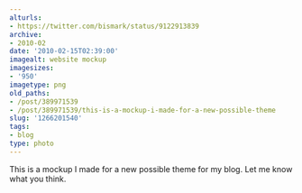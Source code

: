 ```yaml
---
alturls:
- https://twitter.com/bismark/status/9122913839
archive:
- 2010-02
date: '2010-02-15T02:39:00'
imagealt: website mockup
imagesizes:
- '950'
imagetype: png
old_paths:
- /post/389971539
- /post/389971539/this-is-a-mockup-i-made-for-a-new-possible-theme
slug: '1266201540'
tags:
- blog
type: photo
---
```


This is a mockup I made for a new possible theme for my blog.  Let me know
what you think.

